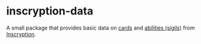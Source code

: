 # inscryption-data

A small package that provides basic data on [cards](https://inscryption.fandom.com/wiki/Cards) and [abilities (sigils)](https://inscryption.fandom.com/wiki/Sigils) from [Inscryption](https://inscryption.fandom.com/wiki/Inscryption).
